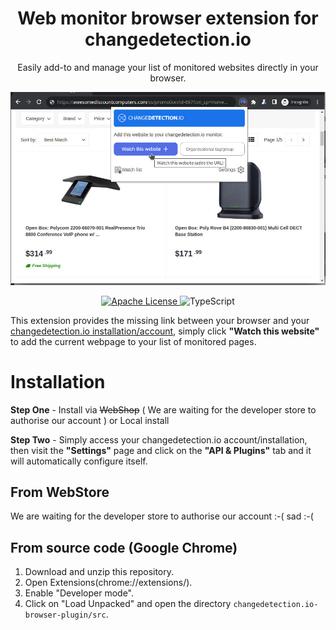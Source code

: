 <h1 align="center"> Web monitor browser extension for changedetection.io </h1>

<p align="center">
Easily add-to and manage your list of monitored websites directly in your browser.
</p>

<picture>
  <img alt="Easily add-to and manage your list of monitored websites directly in your browser." src="docs/screenshot.jpg">
</picture>

<p align="center">
  <a href="LICENSE" target="_blank">
    <img alt="Apache License" src="https://img.shields.io/github/license/dgtlmoon/changedetection.io-browser-extension.svg?style=flat-square" />
  </a>

  <!-- JavaScript Badge -->
  <img alt="TypeScript" src="https://img.shields.io/badge/-JavaScript-blue?style=flat-square&logo=javascript&logoColor=white" />

[//]: # ()
[//]: # (  <a href="https://chrome.google.com/webstore/detail/changedetection.io-browser-extension/ogjibjphoadhljaoicdnjnmgokohngcc" target="_blank">)

[//]: # (    <img alt="Chrome" src="https://img.shields.io/chrome-web-store/stars/ogjibjphoadhljaoicdnjnmgokohngcc?color=blue&label=Chrome&style=flat-square&logo=google-chrome&logoColor=white" />)

[//]: # (  </a>)

[//]: # ()
[//]: # (  <a href="https://addons.mozilla.org/en-US/firefox/addon/openai-translator/" target="_blank">)

[//]: # (    <img alt="Firefox" src="https://img.shields.io/amo/stars/openai-translator?color=orange&label=Firefox&style=flat-square&logo=firefox&logoColor=white" />)

[//]: # (  </a>)

</p>

<p>
This extension provides the missing link between your browser and your <a href="https://github.com/dgtlmoon/changedetection.io">changedetection.io installation/account</a>, simply
click <strong>"Watch this website"</strong> to add the current webpage to your list of monitored pages.
</p>



# Installation

**Step One** - Install via ~~WebShop~~ ( We are waiting for the developer store to authorise our account ) or Local install

**Step Two** - Simply access your changedetection.io account/installation, then visit the <strong>"Settings"</strong> page and click on the <strong>"API &amp; Plugins"</strong> tab and it will automatically configure itself.


## From WebStore

We are waiting for the developer store to authorise our account :-( sad :-(


## From source code (Google Chrome)
1. Download and unzip this repository.
2. Open Extensions(chrome://extensions/).
3. Enable "Developer mode".
4. Click on "Load Unpacked" and open the directory `changedetection.io-browser-plugin/src`.
